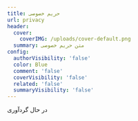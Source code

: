 ```yaml
---
title: حریم خصوصی
url: privacy
header:
  cover:
    coverIMG: /uploads/cover-default.png
  summary: متن حریم خصوصی
config:
  authorVisibility: 'false'
  color: Blue
  comment: 'false'
  coverVisibility: 'false'
  related: 'false'
  summaryVisibility: 'false'
---
```

در حال گردآوری
